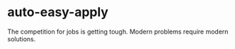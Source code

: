 # auto-easy-apply
The competition for jobs is getting tough. Modern problems require modern solutions.
